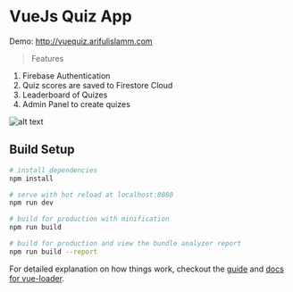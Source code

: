 # VueJs Quiz App

Demo: http://vuequiz.arifulislamm.com

> Features
1. Firebase Authentication
2. Quiz scores are saved to Firestore Cloud
3. Leaderboard of Quizes
4. Admin Panel to create quizes

![alt text](https://user-images.githubusercontent.com/24652556/61581840-7ecd7d00-ab45-11e9-8378-399ecc5d1676.png)

## Build Setup

``` bash
# install dependencies
npm install

# serve with hot reload at localhost:8080
npm run dev

# build for production with minification
npm run build

# build for production and view the bundle analyzer report
npm run build --report
```

For detailed explanation on how things work, checkout the [guide](http://vuejs-templates.github.io/webpack/) and [docs for vue-loader](http://vuejs.github.io/vue-loader).
